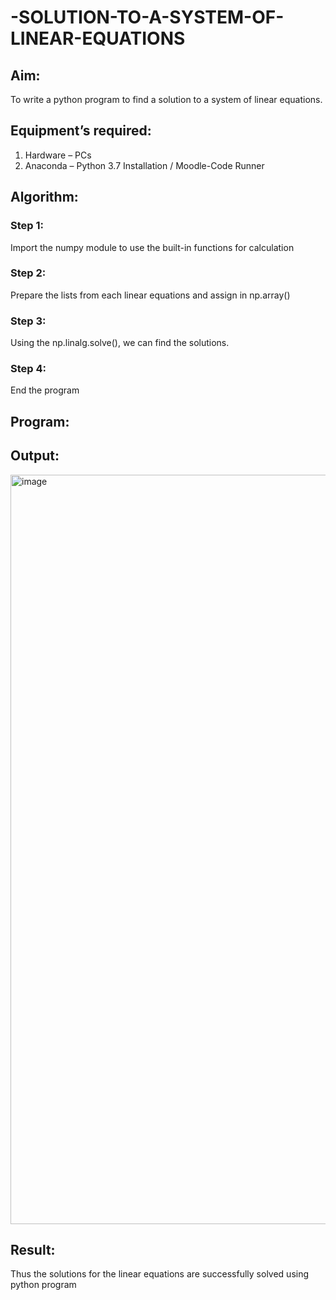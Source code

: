 # -SOLUTION-TO-A-SYSTEM-OF-LINEAR-EQUATIONS
## Aim:
To write a python program to find a solution to a system of linear equations.
## Equipment’s required:
1. 	Hardware – PCs
2. 	Anaconda – Python 3.7 Installation / Moodle-Code Runner
## Algorithm:
### Step 1: 
Import the numpy module to use the built-in functions for calculation
### Step 2: 
Prepare the lists from each linear equations and assign in np.array()
### Step 3: 
Using the np.linalg.solve(), we can find the solutions.
### Step 4: 
End the program
## Program:

## Output:
<img width="1919" height="1199" alt="image" src="https://github.com/user-attachments/assets/86fc90d4-abfb-45d5-9183-178327115524" />

## Result: 
Thus the solutions for the linear equations are successfully solved using python program

